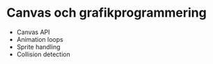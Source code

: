 # Canvas och grafikprogrammering

- Canvas API
- Animation loops
- Sprite handling
- Collision detection

